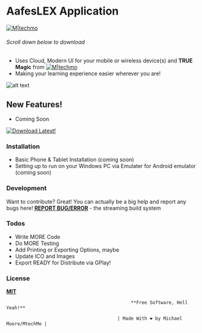 # AafesLEX Application

[![M|techmo](https://i.imgur.com/pcSQDAX.png)](https://goo.gl/NKho8T)
 ###### Scroll down below to download ###### 
 
 



  - Uses Cloud, Modern UI for your mobile or wireless device(s) and **TRUE Magic** from [![M|techmo](https://i.imgur.com/IlIcF2a.png)](https://www.facebook.com/MtechMo?ref=DEV)
  - Making your learning experience easier wherever you are!
  

![alt text](https://github.com/MtechMo/AafesLEX/blob/master/img/sm/small.png) 


## New Features!

  - Coming Soon

  
 [![Download Latest!](https://i.imgur.com/fbXRyFY.png)](https://github.com/MtechMo/AafesLEX/blob/master/app-release.apk?raw=true)

### Installation

- Basic Phone & Tablet Installation (coming soon)
- Setting up to run on your Windows PC via Emulater for Android emulator (coming soon)

### Development

Want to contribute? Great!
You can actually be a big help and report any bugs here! [**REPORT BUG/ERROR**](https://github.com/MtechMo/AafesLEX/issues) - the streaming build system

### Todos

 - Write MORE Code
 - Do MORE Testing
 - Add Printing or Exporting Options, maybe
 - Update ICO and Images
 - Export READY for Distribute via GPlay!

### License

[**MIT**](../master/LICENSE)

                                                  **Free Software, Hell Yeah!**
                                    
                                             | Made With ❤ by Michael Moore/MtechMo |
